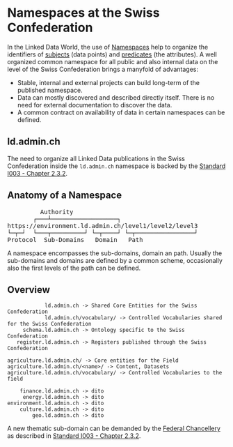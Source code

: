 # Namespaces at the Swiss Confederation

In the Linked Data World, the use of [Namespaces](/technology/glossary/) help to organize the identifiers of [subjects](/technology/glossary/) (data points) and [predicates](/technology/glossary/) (the attributes). A well organized common namespace for all public and also internal data on the level of the Swiss Confederation brings a manyfold of advantages:

* Stable, internal and external projects can build long-term of the published namespace.
* Data can mostly discovered and described directly itself. There is no need for external documentation to discover the data.
* A common contract on availability of data in certain namespaces can be defined.

## ld.admin.ch

The need to organize all Linked Data publications in the Swiss Confederation inside the `ld.admin.ch` namespace is backed by the [Standard I003 - Chapter 2.3.2](https://www.bk.admin.ch/bk/de/home/digitale-transformation-ikt-lenkung/ikt-vorgaben/standards/i003-domain_name_system_dns.html). 

## Anatomy of a Namespace

<pre>
         Authority
       ┌───┴──────────────────┐ 
https://environment.ld.admin.ch/level1/level2/level3
└─┬─┘  └───┬─────────┘ └─┬────┘ └─┬────────────────┘
Protocol  Sub-Domains   Domain   Path
</pre>

A namespace encompasses the sub-domains, domain an path. Usually the sub-domains and domains are defined by a common scheme, occasionally also the first levels of the path can be defined.

## Overview
```
            ld.admin.ch -> Shared Core Entities for the Swiss Confederation
            ld.admin.ch/vocabulary/ -> Controlled Vocabularies shared for the Swiss Confederation         
     schema.ld.admin.ch -> Ontology specific to the Swiss Confederation
   register.ld.admin.ch -> Registers published through the Swiss Confederation

agriculture.ld.admin.ch/ -> Core entities for the Field
agriculture.ld.admin.ch/<name>/ -> Content, Datasets
agriculture.ld.admin.ch/vocabulary/ -> Controlled Vocabularies to the field

    finance.ld.admin.ch -> dito
     energy.ld.admin.ch -> dito
environment.ld.admin.ch -> dito
    culture.ld.admin.ch -> dito
        geo.ld.admin.ch -> dito
```

A new thematic sub-domain can be demanded by the [Federal Chancellery](https://ld.admin.ch/FCh) as described in [Standard I003 - Chapter 2.3.2](https://www.bk.admin.ch/bk/de/home/digitale-transformation-ikt-lenkung/ikt-vorgaben/standards/i003-domain_name_system_dns.html).

